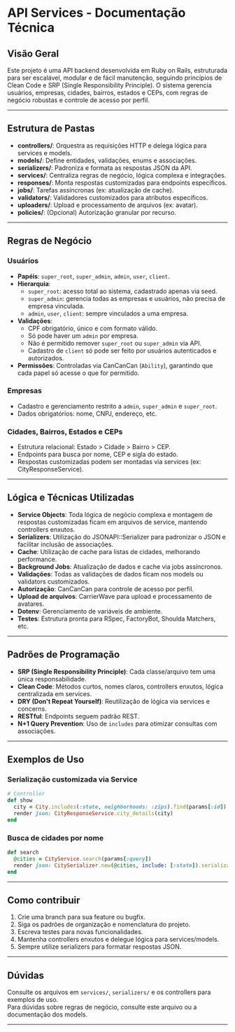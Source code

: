 # API Services - Documentação Técnica

## Visão Geral

Este projeto é uma API backend desenvolvida em Ruby on Rails, estruturada para ser escalável, modular e de fácil manutenção, seguindo princípios de Clean Code e SRP (Single Responsibility Principle). O sistema gerencia usuários, empresas, cidades, bairros, estados e CEPs, com regras de negócio robustas e controle de acesso por perfil.

---

## Estrutura de Pastas

- **controllers/**: Orquestra as requisições HTTP e delega lógica para services e models.
- **models/**: Define entidades, validações, enums e associações.
- **serializers/**: Padroniza e formata as respostas JSON da API.
- **services/**: Centraliza regras de negócio, lógica complexa e integrações.
- **responses/**: Monta respostas customizadas para endpoints específicos.
- **jobs/**: Tarefas assíncronas (ex: atualização de cache).
- **validators/**: Validadores customizados para atributos específicos.
- **uploaders/**: Upload e processamento de arquivos (ex: avatar).
- **policies/**: (Opcional) Autorização granular por recurso.

---

## Regras de Negócio

### Usuários

- **Papéis**: `super_root`, `super_admin`, `admin`, `user`, `client`.
- **Hierarquia**:
  - `super_root`: acesso total ao sistema, cadastrado apenas via seed.
  - `super_admin`: gerencia todas as empresas e usuários, não precisa de empresa vinculada.
  - `admin`, `user`, `client`: sempre vinculados a uma empresa.
- **Validações**:
  - CPF obrigatório, único e com formato válido.
  - Só pode haver um `admin` por empresa.
  - Não é permitido remover `super_root` ou `super_admin` via API.
  - Cadastro de `client` só pode ser feito por usuários autenticados e autorizados.
- **Permissões**: Controladas via CanCanCan (`Ability`), garantindo que cada papel só acesse o que for permitido.

### Empresas

- Cadastro e gerenciamento restrito a `admin`, `super_admin` e `super_root`.
- Dados obrigatórios: nome, CNPJ, endereço, etc.

### Cidades, Bairros, Estados e CEPs

- Estrutura relacional: Estado > Cidade > Bairro > CEP.
- Endpoints para busca por nome, CEP e sigla do estado.
- Respostas customizadas podem ser montadas via services (ex: CityResponseService).

---

## Lógica e Técnicas Utilizadas

- **Service Objects**: Toda lógica de negócio complexa e montagem de respostas customizadas ficam em arquivos de service, mantendo controllers enxutos.
- **Serializers**: Utilização do JSONAPI::Serializer para padronizar o JSON e facilitar inclusão de associações.
- **Cache**: Utilização de cache para listas de cidades, melhorando performance.
- **Background Jobs**: Atualização de dados e cache via jobs assíncronos.
- **Validações**: Todas as validações de dados ficam nos models ou validators customizados.
- **Autorização**: CanCanCan para controle de acesso por perfil.
- **Upload de arquivos**: CarrierWave para upload e processamento de avatares.
- **Dotenv**: Gerenciamento de variáveis de ambiente.
- **Testes**: Estrutura pronta para RSpec, FactoryBot, Shoulda Matchers, etc.

---

## Padrões de Programação

- **SRP (Single Responsibility Principle)**: Cada classe/arquivo tem uma única responsabilidade.
- **Clean Code**: Métodos curtos, nomes claros, controllers enxutos, lógica centralizada em services.
- **DRY (Don't Repeat Yourself)**: Reutilização de lógica via services e concerns.
- **RESTful**: Endpoints seguem padrão REST.
- **N+1 Query Prevention**: Uso de `includes` para otimizar consultas com associações.

---

## Exemplos de Uso

### Serialização customizada via Service

```ruby
# Controller
def show
  city = City.includes(:state, neighborhoods: :zips).find(params[:id])
  render json: CityResponseService.city_details(city)
end
```

### Busca de cidades por nome

```ruby
def search
  @cities = CityService.search(params[:query])
  render json: CitySerializer.new(@cities, include: [:state]).serializable_hash
end
```

---

## Como contribuir

1. Crie uma branch para sua feature ou bugfix.
2. Siga os padrões de organização e nomenclatura do projeto.
3. Escreva testes para novas funcionalidades.
4. Mantenha controllers enxutos e delegue lógica para services/models.
5. Sempre utilize serializers para formatar respostas JSON.

---

## Dúvidas

Consulte os arquivos em `services/`, `serializers/` e os controllers para exemplos de uso.  
Para dúvidas sobre regras de negócio, consulte este arquivo ou a documentação dos models.

---